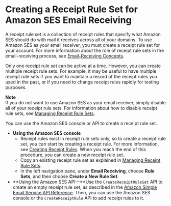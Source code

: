 # Creating a Receipt Rule Set for Amazon SES Email Receiving<a name="receiving-email-receipt-rule-set"></a>

A receipt rule set is a collection of receipt rules that specify what Amazon SES should do with mail it receives across all of your domains\. To use Amazon SES as your email receiver, you must create a receipt rule set for your account\. For more information about the role of receipt rule sets in the email\-receiving process, see [Email\-Receiving Concepts](receiving-email-concepts.md)\.

Only one receipt rule set can be active at a time\. However, you can create multiple receipt rule sets\. For example, it may be useful to have multiple receipt rule sets if you want to maintain a record of the receipt rules you used in the past, or if you need to change receipt rules rapidly for testing purposes\.

**Note**  
If you do not want to use Amazon SES as your email receiver, simply disable all of your receipt rule sets\. For information about how to disable receipt rule sets, see [Managing Receipt Rule Sets](receiving-email-managing-receipt-rule-sets.md)\.

You can use the Amazon SES console or API to create a receipt rule set\.
+ **Using the Amazon SES console**
  + Receipt rules exist in receipt rule sets only, so to create a receipt rule set, you can start by creating a receipt rule\. For more information, see [Creating Receipt Rules](receiving-email-receipt-rules.md)\. When you reach the end of this procedure, you can create a new receipt rule set\.
  + Copy an existing receipt rule set as explained in [Managing Receipt Rule Sets](receiving-email-managing-receipt-rule-sets.md)\.
  + In the left navigation pane, under **Email Receiving**, choose **Rule Sets**, and then choose **Create a New Rule Set**\.
+ **Using the Amazon SES API—**Use the `CreateReceiptRuleSet` API to create an empty receipt rule set, as described in the [Amazon Simple Email Service API Reference](https://docs.aws.amazon.com/ses/latest/APIReference/API_CreateReceiptRuleSet.html)\. Then, you can use the Amazon SES console or the `CreateReceiptRule` API to add receipt rules to it\.